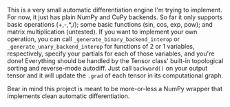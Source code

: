 This is a very small automatic differentiation engine I'm trying to implement. For now, it just has plain NumPy and CuPy backends. So far it only supports basic operations (+,-,*,/); some basic functions (sin, cos, exp, pow); and matrix multiplication (untested).
If you want to implement your own operation, you can call `_generate_binary_backend_interop` or `_generate_unary_backend_interop` for functions of 2 or 1 variables, respectively, specify your partials for each of those variables, and you're done!
Everything should be handled by the Tensor class' built-in topological sorting and reverse-mode autodiff.
Just call `backward()` on your output tensor and it will update the `.grad` of each tensor in its computational graph.

Bear in mind this project is meant to be more-or-less a NumPy wrapper that implements clean automatic differentiation.